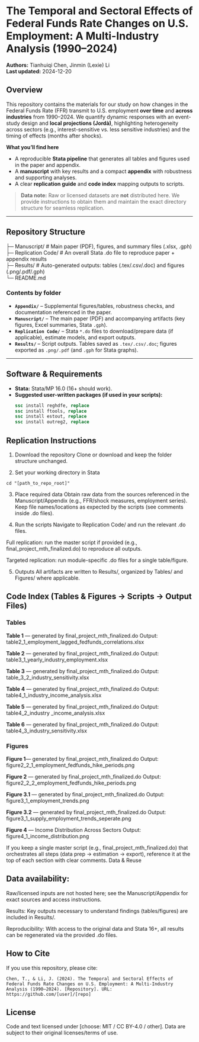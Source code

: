 # The Temporal and Sectoral Effects of Federal Funds Rate Changes on U.S. Employment: A Multi-Industry Analysis (1990–2024)

**Authors:** Tianhuiqi Chen, Jinmin (Lexie) Li  
**Last updated:** 2024-12-20

## Overview
This repository contains the materials for our study on how changes in the Federal Funds Rate (FFR) transmit to U.S. employment **over time** and **across industries** from 1990–2024. We quantify dynamic responses with an event-study design and **local projections (Jordà)**, highlighting heterogeneity across sectors (e.g., interest-sensitive vs. less sensitive industries) and the timing of effects (months after shocks).

**What you’ll find here**
- A reproducible **Stata pipeline** that generates all tables and figures used in the paper and appendix.
- A **manuscript** with key results and a compact **appendix** with robustness and supporting analyses.
- A clear **replication guide** and **code index** mapping outputs to scripts.

> **Data note:** Raw or licensed datasets are **not** distributed here. We provide instructions to obtain them and maintain the exact directory structure for seamless replication.

---

## Repository Structure

├─ Manuscript/ # Main paper (PDF), figures, and summary files (.xlsx, .gph) \
├─ Replication Code/ # An overall Stata .do file to reproduce paper + appendix results  \
├─ Results/ # Auto-generated outputs: tables (.tex/.csv/.doc) and figures (.png/.pdf/.gph)  \
└─ README.md   


### Contents by folder
- **`Appendix/`** – Supplemental figures/tables, robustness checks, and documentation referenced in the paper.  
- **`Manuscript/`** – The main paper (PDF) and accompanying artifacts (key figures, Excel summaries, Stata `.gph`).  
- **`Replication Code/`** – Stata `*.do` files to download/prepare data (if applicable), estimate models, and export outputs.  
- **`Results/`** – Script outputs. Tables saved as `.tex/.csv/.doc`; figures exported as `.png/.pdf` (and `.gph` for Stata graphs).

---

## Software & Requirements
- **Stata:** Stata/MP 16.0 (16+ should work).  
- **Suggested user-written packages (if used in your scripts):**
  ```stata
  ssc install reghdfe, replace
  ssc install ftools, replace
  ssc install estout, replace
  ssc install outreg2, replace

## Replication Instructions

1. Download the repository
  Clone or download and keep the folder structure unchanged.

2. Set your working directory in Stata
  ```
  cd "[path_to_repo_root]"
  ```
3. Place required data
  Obtain raw data from the sources referenced in the Manuscript/Appendix (e.g., FFR/shock measures, employment series).
  Keep file names/locations as expected by the scripts (see comments inside .do files).

4. Run the scripts
  Navigate to Replication Code/ and run the relevant .do files.

  Full replication: run the master script if provided (e.g., final_project_mth_finalized.do) to reproduce all outputs.

  Targeted replication: run module-specific .do files for a single table/figure.

5. Outputs
  All artifacts are written to Results/, organized by Tables/ and Figures/ where applicable.
  
## Code Index (Tables & Figures → Scripts → Output Files)

### Tables

**Table 1** — generated by final_project_mth_finalized.do
  Output: table2_1_employment_lagged_fedfunds_correlations.xlsx

**Table 2** — generated by final_project_mth_finalized.do
  Output: table3_1_yearly_industry_employment.xlsx

**Table 3** — generated by final_project_mth_finalized.do
  Output: table_3_2_industry_sensitivity.xlsx

**Table 4** — generated by final_project_mth_finalized.do
Output: table4_1_industry_income_analysis.xlsx

**Table 5** — generated by final_project_mth_finalized.do
  Output: table4_2_industry _income_analysis.xlsx

**Table 6** — generated by final_project_mth_finalized.do
  Output: table4_3_industry_sensitivity.xlsx

### Figures

**Figure 1**— generated by final_project_mth_finalized.do
  Output: figure2_2_1_employment_fedfunds_hike_periods.png

**Figure 2** — generated by final_project_mth_finalized.do
  Output: figure2_2_2_employment_fedfunds_hike_periods.png

**Figure 3.1** — generated by final_project_mth_finalized.do
  Output: figure3_1_employment_trends.png

**Figure 3.2** — generated by final_project_mth_finalized.do
  Output: figure3_1_supply_employment_trends_seperate.png

**Figure 4** — Income Distribution Across Sectors
  Output: figure4_1_income_distribution.png

If you keep a single master script (e.g., final_project_mth_finalized.do) that orchestrates all steps (data prep → estimation → export), reference it at the top of each section with clear comments.
Data & Reuse

## Data availability: 
Raw/licensed inputs are not hosted here; see the Manuscript/Appendix for exact sources and access instructions.

Results: Key outputs necessary to understand findings (tables/figures) are included in Results/.

Reproducibility: With access to the original data and Stata 16+, all results can be regenerated via the provided .do files.

## How to Cite

If you use this repository, please cite:
```
Chen, T., & Li, J. (2024). The Temporal and Sectoral Effects of Federal Funds Rate Changes on U.S. Employment: A Multi-Industry Analysis (1990–2024). [Repository]. URL: https://github.com/[user]/[repo]
```
## License

Code and text licensed under [choose: MIT / CC BY-4.0 / other]. Data are subject to their original licenses/terms of use.
